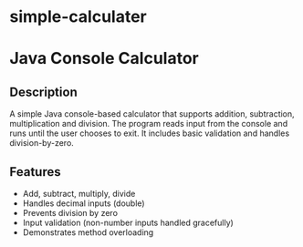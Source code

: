 # simple-calculater

# Java Console Calculator 

## Description
A simple Java console-based calculator that supports addition, subtraction,
multiplication and division. The program reads input from the console and
runs until the user chooses to exit. It includes basic validation and
handles division-by-zero.



## Features
- Add, subtract, multiply, divide
- Handles decimal inputs (double)
- Prevents division by zero
- Input validation (non-number inputs handled gracefully)
- Demonstrates method overloading
